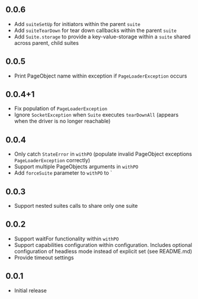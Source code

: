## 0.0.6

* Add `suiteSetUp` for initiators within the parent `suite`
* Add `suiteTearDown` for tear down callbacks within the parent `suite`
* Add `Suite.storage` to provide a key-value-storage within a `suite` shared across parent, child suites

## 0.0.5

* Print PageObject name within exception if `PageLoaderException` occurs

## 0.0.4+1

* Fix population of `PageLoaderException`
* Ignore `SocketException` when `Suite` executes `tearDownAll` (appears when the driver is no longer reachable)

## 0.0.4

* Only catch `StateError` in `withPO` (populate invalid PageObject exceptions `PageLoaderException` correctly)
* Support multiple PageObjects arguments in `withPO`
* Add `forceSuite` parameter to `withPO` to `

## 0.0.3

* Support nested suites calls to share only one suite

## 0.0.2

* Support waitFor functionality within `withPO` 
* Support capabilities configuration within configuration. Includes optional configuration of headless mode instead of explicit set (see README.md)
* Provide timeout settings

## 0.0.1

* Initial release